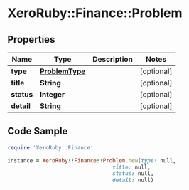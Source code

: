 # XeroRuby::Finance::Problem

## Properties

Name | Type | Description | Notes
------------ | ------------- | ------------- | -------------
**type** | [**ProblemType**](ProblemType.md) |  | [optional] 
**title** | **String** |  | [optional] 
**status** | **Integer** |  | [optional] 
**detail** | **String** |  | [optional] 

## Code Sample

```ruby
require 'XeroRuby::Finance'

instance = XeroRuby::Finance::Problem.new(type: null,
                                 title: null,
                                 status: null,
                                 detail: null)
```


